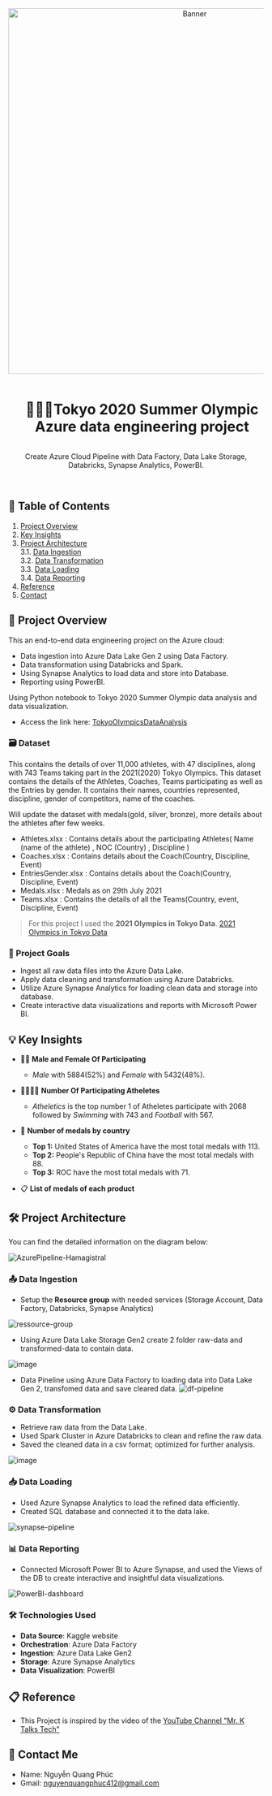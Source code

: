 <div align="center">
  <a href="#">
    <img src="powerbi/Dashboard.png" alt="Banner" width="720">
  </a>

  <div id="user-content-toc">
    <ul>
      <summary><h1 style="display: inline-block;">🥇🥈🥉Tokyo 2020 Summer Olympic Azure data engineering project</h1></summary>
    </ul>
  </div>
  
  <p>Create Azure Cloud Pipeline with Data Factory, Data Lake Storage, Databricks, Synapse Analytics, PowerBI.</p>
</div>
<br>

## 📑 Table of Contents
1. [Project Overview](#introduction)
2. [Key Insights](#key-insights)
3. [Project Architecture](#project-architecture)  
  3.1. [Data Ingestion](#data-ingestion)  
  3.2. [Data Transformation](#data-transformation)  
  3.3. [Data Loading](#data-loading)  
  3.4. [Data Reporting](#data-reporting)
4. [Reference](#reference)
5. [Contact](#contact)

<a name="introduction"></a>
## 🔬 Project Overview 

This an end-to-end data engineering project on the Azure cloud:
- Data ingestion into Azure Data Lake Gen 2 using Data Factory.
- Data transformation using Databricks and Spark.
- Using Synapse Analytics to load data and store into Database.
- Reporting using PowerBI.

Using Python notebook to Tokyo 2020 Summer Olympic data analysis and data visualization.
- Access the link here: [TokyoOlympicsDataAnalysis](TokyoOlympicsDataAnalysis.ipynb)
### 🗃️ Dataset

This contains the details of over 11,000 athletes, with 47 disciplines, along with 743 Teams taking part in the 2021(2020) Tokyo Olympics. This dataset contains the details of the Athletes, Coaches, Teams participating as well as the Entries by gender. It contains their names, countries represented, discipline, gender of competitors, name of the coaches.

Will update the dataset with medals(gold, silver, bronze), more details about the athletes after few weeks.

- Athletes.xlsx : Contains details about the participating Athletes( Name (name of the athlete) , NOC (Country) , Discipline )
- Coaches.xlsx : Contains details about the Coach(Country, Discipline, Event)
- EntriesGender.xlsx : Contains details about the Coach(Country, Discipline, Event)
- Medals.xlsx : Medals as on 29th July 2021
- Teams.xlsx : Contains the details of all the Teams(Country, event, Discipline, Event)

> For this project I used the **2021 Olympics in Tokyo Data**.
<a href="https://www.kaggle.com/datasets/arjunprasadsarkhel/2021-olympics-in-tokyo" target="_blank">2021 Olympics in Tokyo Data</a>

### 🎯 Project Goals

- Ingest all raw data files into the Azure Data Lake.
- Apply data cleaning and transformation using Azure Databricks.
- Utilize Azure Synapse Analytics for loading clean data and storage into database.
- Create interactive data visualizations and reports with Microsoft Power BI.

<a name="key-insights"></a>
## 💡 Key Insights

- 👨👩 **Male and Female Of Participating**
  - *Male* with 5884(52%) and *Female* with 5432(48%).

- 🏃‍♂️🏃‍♀️ **Number Of Participating Atheletes**
  - *Atheletics* is the top number 1 of Atheletes participate with 2068 followed by *Swimming* with 743 and *Football* with 567.
 
- 💸 **Number of medals by country**
  - **Top 1:** United States of America have the most total medals with 113.
  - **Top 2:** People's Republic of China have the most total medals with 88.
  - **Top 3:** ROC have the most total medals with 71.

- 📋 **List of medals of each product** 

<a name="project-architecture"></a>
## 🛠️ Project Architecture

You can find the detailed information on the diagram below:

![AzurePipeline-Hamagistral](image/ProjectArchitecture.png)

<a name="data-ingestion"></a>
### 📤 Data Ingestion

- Setup the **Resource group** with needed services (Storage Account, Data Factory, Databricks, Synapse Analytics)

![ressource-group](image/TokyoOlympicRG.png)

- Using Azure Data Lake Storage Gen2 create 2 folder raw-data and transformed-data to contain data.

![image](image/DLG2Container.png)

- Data Pineline using Azure Data Factory to loading data into Data Lake Gen 2, transfomed data and save cleared data.
![df-pipeline](image/DataIngestionPinelineDF.png)

<a name="data-transformation"></a>
### ⚙️ Data Transformation
- Retrieve raw data from the Data Lake.
- Used Spark Cluster in Azure Databricks to clean and refine the raw data.
- Saved the cleaned data in a csv format; optimized for further analysis.

![image](image/DataTransformationDBA.png)

<a name="data-loading"></a>
### 📥 Data Loading
- Used Azure Synapse Analytics to load the refined data efficiently.
- Created SQL database and connected it to the data lake.

![synapse-pipeline](image/DataLakeSyA.png)

<a name="data-reporting"></a>
### 📊 Data Reporting
- Connected Microsoft Power BI to Azure Synapse, and used the Views of the DB to create interactive and insightful data visualizations.

![PowerBI-dashboard](powerbi/Dashboard.png)

### 🛠️ Technologies Used

- **Data Source**: Kaggle website
- **Orchestration**: Azure Data Factory
- **Ingestion**: Azure Data Lake Gen2
- **Storage**: Azure Synapse Analytics
- **Data Visualization**: PowerBI

<a name="reference"></a>
## 📋 Reference

- This Project is inspired by the video of the [YouTube Channel "Mr. K Talks Tech"](https://www.youtube.com/watch?v=IaA9YNlg5hM)  

<a name="contact"></a>
## 📨 Contact Me

- Name: Nguyễn Quang Phúc
- Gmail: nguyenquangphuc412@gmail.com